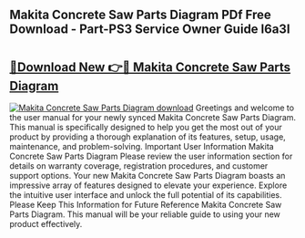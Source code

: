 ## Makita Concrete Saw Parts Diagram PDf Free Download - Part-PS3 Service Owner Guide l6a3I

# <h2><a href="http://dfng7s.blite.top/?on=Makita+Concrete+Saw+Parts+Diagram">🔗Download New 👉🔴 Makita Concrete Saw Parts Diagram</a></h2>

[![Makita Concrete Saw Parts Diagram download](https://i.imgur.com/lujVjoI.png)](http://dfng7s.blite.top/?on=Makita+Concrete+Saw+Parts+Diagram)
Greetings and welcome to the user manual for your newly synced Makita Concrete Saw Parts Diagram. This manual is specifically designed to help you get the most out of your product by providing a thorough explanation of its features, setup, usage, maintenance, and problem-solving. Important User Information Makita Concrete Saw Parts Diagram Please review the user information section for details on warranty coverage, registration procedures, and customer support options. Your new Makita Concrete Saw Parts Diagram boasts an impressive array of features designed to elevate your experience. Explore the intuitive user interface and unlock the full potential of its capabilities. Please Keep This Information for Future Reference Makita Concrete Saw Parts Diagram. This manual will be your reliable guide to using your new product effectively.

